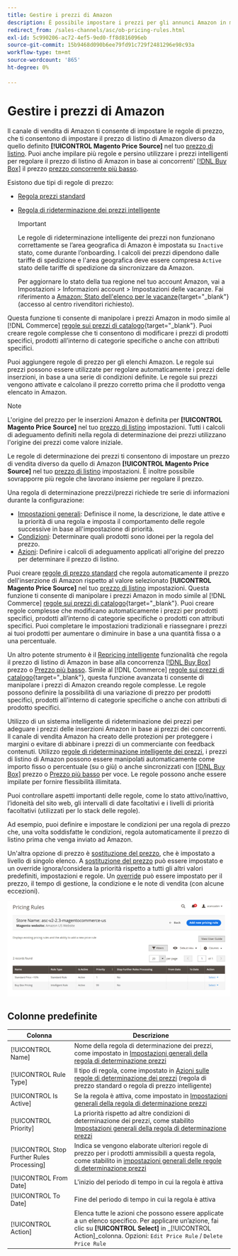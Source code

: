 ```yaml
---
title: Gestire i prezzi di Amazon
description: È possibile impostare i prezzi per gli annunci Amazon in modo che differiscano dall'archivio COmmerce utilizzando le regole di prezzo.
redirect_from: /sales-channels/asc/ob-pricing-rules.html
exl-id: 5c990206-ac72-4ef5-9ed0-ff8d816096eb
source-git-commit: 15b9468d090b6ee79fd91c729f2481296e98c93a
workflow-type: tm+mt
source-wordcount: '865'
ht-degree: 0%

---
```


# Gestire i prezzi di Amazon

Il canale di vendita di Amazon ti consente di impostare le regole di prezzo, che ti consentono di impostare il prezzo di listino di Amazon diverso da quello definito **[!UICONTROL Magento Price Source]** nel tuo [prezzo di listino](./listing-price.md). Puoi anche impilare più regole e persino utilizzare i prezzi intelligenti per regolare il prezzo di listino di Amazon in base ai concorrenti&#39; [[!DNL Buy Box]](./buy-box-competitor-pricing.md) il prezzo [prezzo concorrente più basso](./lowest-competitor-pricing.md).

Esistono due tipi di regole di prezzo:

- [Regola prezzi standard](./standard-price-rules.md)
- [Regola di rideterminazione dei prezzi intelligente](./intelligent-repricing-rules.md)

   >[!IMPORTANT]
   >
   >Le regole di rideterminazione intelligente dei prezzi non funzionano correttamente se l’area geografica di Amazon è impostata su `Inactive` stato, come durante l’onboarding. I calcoli dei prezzi dipendono dalle tariffe di spedizione e l&#39;area geografica deve essere compresa `Active` stato delle tariffe di spedizione da sincronizzare da Amazon.
   >
   >Per aggiornare lo stato della tua regione nel tuo account Amazon, vai a Impostazioni > Informazioni account > Impostazioni delle vacanze. Fai riferimento a [Amazon: Stato dell&#39;elenco per le vacanze](https://sellercentral.amazon.com/gp/help/help.html?itemID=200135620){target=&quot;_blank&quot;} (accesso al centro rivenditori richiesto).

Questa funzione ti consente di manipolare i prezzi Amazon in modo simile al [!DNL Commerce] [regole sui prezzi di catalogo](https://docs.magento.com/user-guide/catalog/pricing.html){target=&quot;_blank&quot;}. Puoi creare regole complesse che ti consentono di modificare i prezzi di prodotti specifici, prodotti all’interno di categorie specifiche o anche con attributi specifici.

Puoi aggiungere regole di prezzo per gli elenchi Amazon. Le regole sui prezzi possono essere utilizzate per regolare automaticamente i prezzi delle inserzioni, in base a una serie di condizioni definite. Le regole sui prezzi vengono attivate e calcolano il prezzo corretto prima che il prodotto venga elencato in Amazon.

>[!NOTE]
>
>L&#39;origine del prezzo per le inserzioni Amazon è definita per **[!UICONTROL Magento Price Source]** nel tuo [prezzo di listino](./listing-price.md) impostazioni. Tutti i calcoli di adeguamento definiti nella regola di determinazione dei prezzi utilizzano l&#39;origine dei prezzi come valore iniziale.

Le regole di determinazione dei prezzi ti consentono di impostare un prezzo di vendita diverso da quello di Amazon **[!UICONTROL Magento Price Source]** nel tuo [prezzo di listino](./listing-price.md) impostazioni. È inoltre possibile sovrapporre più regole che lavorano insieme per regolare il prezzo.

Una regola di determinazione prezzi/prezzi richiede tre serie di informazioni durante la configurazione:

- [Impostazioni generali](./pricing-rule-general-settings.md): Definisce il nome, la descrizione, le date attive e la priorità di una regola e imposta il comportamento delle regole successive in base all&#39;impostazione di priorità.
- [Condizioni](./pricing-rule-conditions.md): Determinare quali prodotti sono idonei per la regola del prezzo.
- [Azioni](./pricing-rule-actions.md): Definire i calcoli di adeguamento applicati all&#39;origine del prezzo per determinare il prezzo di listino.

Puoi creare [regole di prezzo standard](./standard-price-rules.md) che regola automaticamente il prezzo dell&#39;inserzione di Amazon rispetto al valore selezionato **[!UICONTROL Magento Price Source]** nel tuo [prezzo di listino](./listing-price.md) impostazioni. Questa funzione ti consente di manipolare i prezzi Amazon in modo simile al [!DNL Commerce] [regole sui prezzi di catalogo](https://docs.magento.com/user-guide/marketing/price-rules-catalog.html){target=&quot;_blank&quot;}. Puoi creare regole complesse che modificano automaticamente i prezzi per prodotti specifici, prodotti all’interno di categorie specifiche o prodotti con attributi specifici. Puoi completare le impostazioni tradizionali e riassegnare i prezzi ai tuoi prodotti per aumentare o diminuire in base a una quantità fissa o a una percentuale.

Un altro potente strumento è il [Repricing intelligente](./intelligent-repricing-rules.md) funzionalità che regola il prezzo di listino di Amazon in base alla concorrenza [[!DNL Buy Box]](./buy-box-competitor-pricing.md) prezzo o [Prezzo più basso](./lowest-competitor-pricing.md). Simile al [!DNL Commerce] [regole sui prezzi di catalogo](https://docs.magento.com/user-guide/marketing/price-rules-catalog.html){target=&quot;_blank&quot;}, questa funzione avanzata ti consente di manipolare i prezzi di Amazon creando regole complesse. Le regole possono definire la possibilità di una variazione di prezzo per prodotti specifici, prodotti all&#39;interno di categorie specifiche o anche con attributi di prodotto specifici.

Utilizzo di un sistema intelligente di rideterminazione dei prezzi per adeguare i prezzi delle inserzioni Amazon in base ai prezzi dei concorrenti. Il canale di vendita Amazon ha creato delle protezioni per proteggere i margini o evitare di abbinare i prezzi di un commerciante con feedback contenuti. Utilizzo [regole di rideterminazione intelligente dei prezzi](./intelligent-repricing-rules.md), i prezzi di listino di Amazon possono essere manipolati automaticamente come importo fisso o percentuale (su o giù) o anche sincronizzati con [[!DNL Buy Box]](./buy-box-competitor-pricing.md) prezzo o [Prezzo più basso](./lowest-competitor-pricing.md) per voce. Le regole possono anche essere impilate per fornire flessibilità illimitata.

Puoi controllare aspetti importanti delle regole, come lo stato attivo/inattivo, l’idoneità del sito web, gli intervalli di date facoltativi e i livelli di priorità facoltativi (utilizzati per lo stack delle regole).

Ad esempio, puoi definire e impostare le condizioni per una regola di prezzo che, una volta soddisfatte le condizioni, regola automaticamente il prezzo di listino prima che venga inviato ad Amazon.

Un&#39;altra opzione di prezzo è [sostituzione del prezzo](./overrides.md), che è impostato a livello di singolo elenco. A [sostituzione del prezzo](./overrides.md) può essere impostato e un override ignora/considera la priorità rispetto a tutti gli altri valori predefiniti, impostazioni e regole. Un [override](./overrides.md) può essere impostato per il prezzo, il tempo di gestione, la condizione e le note di vendita (con alcune eccezioni).

![Regole di determinazione prezzi](assets/amazon-pricing-rules.png)

## Colonne predefinite

| Colonna | Descrizione |
|---|---|
| [!UICONTROL Name] | Nome della regola di determinazione dei prezzi, come impostato in [Impostazioni generali della regola di determinazione prezzi](./pricing-rule-general-settings.md) |
| [!UICONTROL Rule Type] | Il tipo di regola, come impostato in [Azioni sulle regole di determinazione dei prezzi](./pricing-rule-actions.md) (regola di prezzo standard o regola di prezzo intelligente) |
| [!UICONTROL Is Active] | Se la regola è attiva, come impostato in [Impostazioni generali della regola di determinazione prezzi](./pricing-rule-general-settings.md) |
| [!UICONTROL Priority] | La priorità rispetto ad altre condizioni di determinazione dei prezzi, come stabilito [Impostazioni generali della regola di determinazione prezzi](./pricing-rule-general-settings.md) |
| [!UICONTROL Stop Further Rules Processing] | Indica se vengono elaborate ulteriori regole di prezzo per i prodotti ammissibili a questa regola, come stabilito in [impostazioni generali delle regole di determinazione prezzi](./pricing-rule-general-settings.md) |
| [!UICONTROL From Date] | L&#39;inizio del periodo di tempo in cui la regola è attiva |
| [!UICONTROL To Date] | Fine del periodo di tempo in cui la regola è attiva |
| [!UICONTROL Action] | Elenca tutte le azioni che possono essere applicate a un elenco specifico. Per applicare un’azione, fai clic su **[!UICONTROL Select]** in _[!UICONTROL Action]_colonna. Opzioni: `Edit Price Rule` / `Delete Price Rule` |
